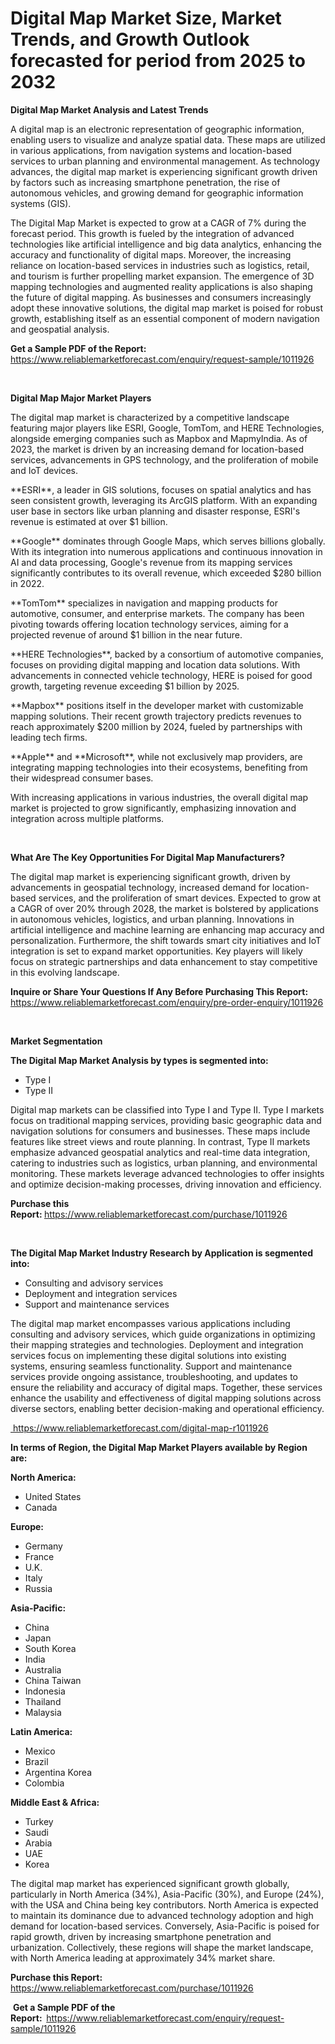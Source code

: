 <p><h1>Digital Map Market Size, Market Trends, and Growth Outlook forecasted for period from 2025 to 2032</h1></p><p><strong>Digital Map Market Analysis and Latest Trends</strong></p>
<p><p>A digital map is an electronic representation of geographic information, enabling users to visualize and analyze spatial data. These maps are utilized in various applications, from navigation systems and location-based services to urban planning and environmental management. As technology advances, the digital map market is experiencing significant growth driven by factors such as increasing smartphone penetration, the rise of autonomous vehicles, and growing demand for geographic information systems (GIS).</p><p>The Digital Map Market is expected to grow at a CAGR of 7% during the forecast period. This growth is fueled by the integration of advanced technologies like artificial intelligence and big data analytics, enhancing the accuracy and functionality of digital maps. Moreover, the increasing reliance on location-based services in industries such as logistics, retail, and tourism is further propelling market expansion. The emergence of 3D mapping technologies and augmented reality applications is also shaping the future of digital mapping. As businesses and consumers increasingly adopt these innovative solutions, the digital map market is poised for robust growth, establishing itself as an essential component of modern navigation and geospatial analysis.</p></p>
<p><strong>Get a Sample PDF of the Report:&nbsp;</strong> <a href="https://www.reliablemarketforecast.com/enquiry/request-sample/1011926?utm_campaign=2603&utm_medium=2&utm_source=Github&utm_content=ia&utm_term=17042025&utm_id=digital-map">https://www.reliablemarketforecast.com/enquiry/request-sample/1011926</a></p>
<p>&nbsp;</p>
<p><strong>Digital Map Major Market Players</strong></p>
<p><p>The digital map market is characterized by a competitive landscape featuring major players like ESRI, Google, TomTom, and HERE Technologies, alongside emerging companies such as Mapbox and MapmyIndia. As of 2023, the market is driven by an increasing demand for location-based services, advancements in GPS technology, and the proliferation of mobile and IoT devices.</p><p>**ESRI**, a leader in GIS solutions, focuses on spatial analytics and has seen consistent growth, leveraging its ArcGIS platform. With an expanding user base in sectors like urban planning and disaster response, ESRI's revenue is estimated at over $1 billion.</p><p>**Google** dominates through Google Maps, which serves billions globally. With its integration into numerous applications and continuous innovation in AI and data processing, Google's revenue from its mapping services significantly contributes to its overall revenue, which exceeded $280 billion in 2022.</p><p>**TomTom** specializes in navigation and mapping products for automotive, consumer, and enterprise markets. The company has been pivoting towards offering location technology services, aiming for a projected revenue of around $1 billion in the near future.</p><p>**HERE Technologies**, backed by a consortium of automotive companies, focuses on providing digital mapping and location data solutions. With advancements in connected vehicle technology, HERE is poised for good growth, targeting revenue exceeding $1 billion by 2025.</p><p>**Mapbox** positions itself in the developer market with customizable mapping solutions. Their recent growth trajectory predicts revenues to reach approximately $200 million by 2024, fueled by partnerships with leading tech firms.</p><p>**Apple** and **Microsoft**, while not exclusively map providers, are integrating mapping technologies into their ecosystems, benefiting from their widespread consumer bases. </p><p>With increasing applications in various industries, the overall digital map market is projected to grow significantly, emphasizing innovation and integration across multiple platforms.</p></p>
<p>&nbsp;</p>
<p><strong>What Are The Key Opportunities For Digital Map Manufacturers?</strong></p>
<p><p>The digital map market is experiencing significant growth, driven by advancements in geospatial technology, increased demand for location-based services, and the proliferation of smart devices. Expected to grow at a CAGR of over 20% through 2028, the market is bolstered by applications in autonomous vehicles, logistics, and urban planning. Innovations in artificial intelligence and machine learning are enhancing map accuracy and personalization. Furthermore, the shift towards smart city initiatives and IoT integration is set to expand market opportunities. Key players will likely focus on strategic partnerships and data enhancement to stay competitive in this evolving landscape.</p></p>
<p><strong>Inquire or Share Your Questions If Any Before Purchasing This Report:</strong> <a href="https://www.reliablemarketforecast.com/enquiry/pre-order-enquiry/1011926?utm_campaign=2603&utm_medium=2&utm_source=Github&utm_content=ia&utm_term=17042025&utm_id=digital-map">https://www.reliablemarketforecast.com/enquiry/pre-order-enquiry/1011926</a></p>
<p>&nbsp;</p>
<p><strong>Market Segmentation</strong></p>
<p><strong>The Digital Map Market Analysis by types is segmented into:</strong></p>
<p><ul><li>Type I</li><li>Type II</li></ul></p>
<p><p>Digital map markets can be classified into Type I and Type II. Type I markets focus on traditional mapping services, providing basic geographic data and navigation solutions for consumers and businesses. These maps include features like street views and route planning. In contrast, Type II markets emphasize advanced geospatial analytics and real-time data integration, catering to industries such as logistics, urban planning, and environmental monitoring. These markets leverage advanced technologies to offer insights and optimize decision-making processes, driving innovation and efficiency.</p></p>
<p><strong>Purchase this Report:&nbsp;</strong><a href="https://www.reliablemarketforecast.com/purchase/1011926?utm_campaign=2603&utm_medium=2&utm_source=Github&utm_content=ia&utm_term=17042025&utm_id=digital-map">https://www.reliablemarketforecast.com/purchase/1011926</a></p>
<p>&nbsp;</p>
<p><strong>The Digital Map Market Industry Research by Application is segmented into:</strong></p>
<p><ul><li>Consulting and advisory services</li><li>Deployment and integration services</li><li>Support and maintenance services</li></ul></p>
<p><p>The digital map market encompasses various applications including consulting and advisory services, which guide organizations in optimizing their mapping strategies and technologies. Deployment and integration services focus on implementing these digital solutions into existing systems, ensuring seamless functionality. Support and maintenance services provide ongoing assistance, troubleshooting, and updates to ensure the reliability and accuracy of digital maps. Together, these services enhance the usability and effectiveness of digital mapping solutions across diverse sectors, enabling better decision-making and operational efficiency.</p></p>
<p><a href="https://www.reliablemarketforecast.com/digital-map-r1011926?utm_campaign=2603&utm_medium=2&utm_source=Github&utm_content=ia&utm_term=17042025&utm_id=digital-map">&nbsp;https://www.reliablemarketforecast.com/digital-map-r1011926</a></p>
<p><strong>In terms of Region, the Digital Map Market Players available by Region are:</strong></p>
<p>
    <p> <strong> North America: </strong>
        <ul>
            <li>United States</li>
            <li>Canada</li>
        </ul>
        </p> 
    <p> <strong> Europe: </strong>
        <ul>
            <li>Germany</li>
            <li>France</li>
            <li>U.K.</li>
            <li>Italy</li>
            <li>Russia</li>
        </ul>
        </p> 
    <p> <strong> Asia-Pacific: </strong>
        <ul>
            <li>China</li>
            <li>Japan</li>
            <li>South Korea</li>
            <li>India</li>
            <li>Australia</li>
            <li>China Taiwan</li>
            <li>Indonesia</li>
            <li>Thailand</li>
            <li>Malaysia</li>
        </ul>
        </p> 
    <p> <strong> Latin America: </strong>
        <ul>
            <li>Mexico</li>
            <li>Brazil</li>
            <li>Argentina Korea</li>
            <li>Colombia</li>
        </ul>
        </p> 
    <p> <strong> Middle East & Africa: </strong>
        <ul>
            <li>Turkey</li>
            <li>Saudi</li>
            <li>Arabia</li>
            <li>UAE</li>
            <li>Korea</li>
        </ul>
    </p>
    </p>
<p><p>The digital map market has experienced significant growth globally, particularly in North America (34%), Asia-Pacific (30%), and Europe (24%), with the USA and China being key contributors. North America is expected to maintain its dominance due to advanced technology adoption and high demand for location-based services. Conversely, Asia-Pacific is poised for rapid growth, driven by increasing smartphone penetration and urbanization. Collectively, these regions will shape the market landscape, with North America leading at approximately 34% market share.</p></p>
<p><strong>Purchase this Report: </strong><a href="https://www.reliablemarketforecast.com/purchase/1011926?utm_campaign=2603&utm_medium=2&utm_source=Github&utm_content=ia&utm_term=17042025&utm_id=digital-map">https://www.reliablemarketforecast.com/purchase/1011926</a></p>
<p>&nbsp;<strong>Get a Sample PDF of the Report:&nbsp;&nbsp;</strong><a href="https://www.reliablemarketforecast.com/enquiry/request-sample/1011926?utm_campaign=2603&utm_medium=2&utm_source=Github&utm_content=ia&utm_term=17042025&utm_id=digital-map">https://www.reliablemarketforecast.com/enquiry/request-sample/1011926</a></p>
<p><strong></strong></p>
<p><p></p><p></p><p></p></p>